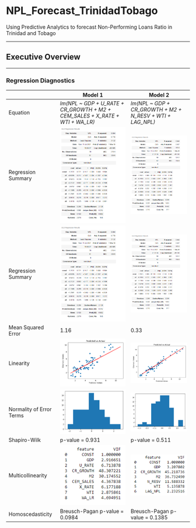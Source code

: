 # NPL_Forecast_TrinidadTobago
Using Predictive Analytics to forecast Non-Performing Loans Ratio in Trinidad and Tobago

----------------------------------------------------------------------------------------
## Executive Overview








---------------------------------------------------------------------------------------

### Regression Diagnostics ###

|           |  Model 1 |  Model 2 |
| --- | --- | --- |
| Equation | _lm(NPL ~ GDP + U_RATE + CR_GROWTH + M2 + CEM_SALES + X_RATE + WTI + WA_LR)_| _lm(NPL ~ GDP + CR_GROWTH + M2 + N_RESV + WTI + LAG_NPL)_ |
| Regression Summary | <img src="https://github.com/GR8505/NPL_Forecast_TrinidadTobago/blob/main/Images/Model2_Summary.png" alt="drawing" width="200"/> | <img src="https://github.com/GR8505/NPL_Forecast_TrinidadTobago/blob/main/Images/Model4_Summary.png" alt="drawing" width="200"/> |
| Regression Summary | ![](https://github.com/GR8505/NPL_Forecast_TrinidadTobago/blob/main/Images/Model2_Summary.png) | ![](https://github.com/GR8505/NPL_Forecast_TrinidadTobago/blob/main/Images/Model4_Summary.png) |
| Mean Squared Error | 1.16 | 0.33 |
| Linearity | ![](https://github.com/GR8505/NPL_Forecast_TrinidadTobago/blob/main/Images/Model2_Linearity.png) | ![](https://github.com/GR8505/NPL_Forecast_TrinidadTobago/blob/main/Images/Model4_Linearity.png) |
| Normality of Error Terms | ![](https://github.com/GR8505/NPL_Forecast_TrinidadTobago/blob/main/Images/Model2_Normality_Errors.png) | ![](https://github.com/GR8505/NPL_Forecast_TrinidadTobago/blob/main/Images/Model4_Normality_Errors.png) |
| Shapiro-Wilk | p-value = 0.931 | p-value = 0.511 |
| Multicollinearity | ![](https://github.com/GR8505/NPL_Forecast_TrinidadTobago/blob/main/Images/Model2_VIF.png) | ![](https://github.com/GR8505/NPL_Forecast_TrinidadTobago/blob/main/Images/Model4_VIF.png) |
| Homoscedasticity | Breusch-Pagan p-value = 0.0984 | Breusch-Pagan p-value = 0.1385 |





